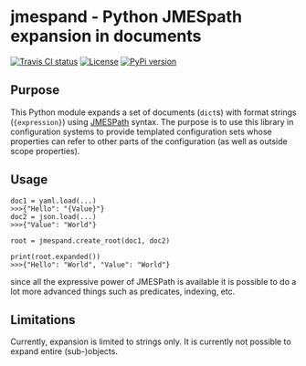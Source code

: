 # jmespand - Python JMESpath expansion in documents

[![Travis CI status](https://travis-ci.org/rickardp/jmespand.svg)](https://travis-ci.org/rickardp/jmespand)
[![License](https://img.shields.io/github/license/rickardp/jmespand.svg)](https://github.com/rickardp/jmespand/blob/master/LICENSE)
[![PyPi version](https://img.shields.io/pypi/v/jmespand.svg)](https://pypi.python.org/pypi/jmespand/)

## Purpose

This Python module expands a set of documents (`dict`s) with format strings (`{expression}`) using [JMESPath](http://jmespath.org) syntax. The purpose is to use this library in configuration systems to provide
templated configuration sets whose properties can refer to other parts of the configuration (as well as outside scope properties).


## Usage

    doc1 = yaml.load(...)
    >>>{"Hello": "{Value}"}
    doc2 = json.load(...)
    >>>{"Value": "World"}

    root = jmespand.create_root(doc1, doc2)

    print(root.expanded())
    >>>{"Hello": "World", "Value": "World"}

since all the expressive power of JMESPath is available it is possible to do a lot more advanced things such as predicates, indexing, etc.

## Limitations

Currently, expansion is limited to strings only. It is currently not possible to expand entire (sub-)objects.